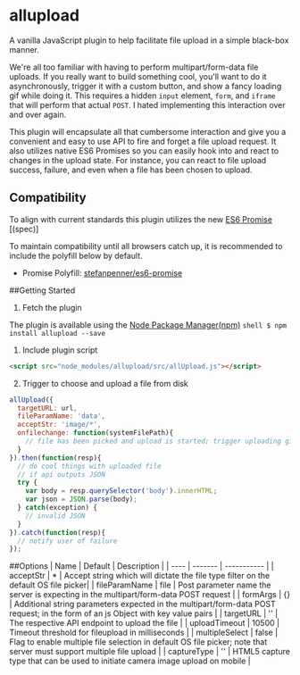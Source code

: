 # allupload
A vanilla JavaScript plugin to help facilitate file upload in a simple black-box manner.

We're all too familiar with having to perform multipart/form-data file uploads.  If you really want to build something cool, you'll want to do it asynchronously, trigger it with a custom button, and show a fancy loading gif while doing it.  This requires a hidden `input` element, `form`, and `iframe` that will perform that actual `POST`.  I hated implementing this interaction over and over again.

This plugin will encapsulate all that cumbersome interaction and give you a convenient and easy to use API to fire and forget a file upload request.  It also utilizes native ES6 Promises so you can easily hook into and react to changes in the upload state.  For instance, you can react to file upload success, failure, and even when a file has been chosen to upload.

## Compatibility

To align with current standards this plugin utilizes the new [ES6 Promise](https://developer.mozilla.org/en-US/docs/Web/JavaScript/Reference/Global_Objects/Promise) [(spec)]

To maintain compatibility until all browsers catch up, it is recommended to include the polyfill below by default.

* Promise Polyfill: [stefanpenner/es6-promise](https://github.com/stefanpenner/es6-promise)

##Getting Started

1. Fetch the plugin

  The plugin is available using the [Node Package Manager(npm)](https://www.npmjs.com/package/allupload)
    ```shell
    $ npm install allupload --save
    ```

1. Include plugin script
  
  ```html
  <script src="node_modules/allupload/src/allUpload.js"></script>
  ```

2. Trigger to choose and upload a file from disk

  ```javascript
  allUpload({
    targetURL: url,
    fileParamName: 'data',
    acceptStr: 'image/*',
    onfilechange: function(systemFilePath){
      // file has been picked and upload is started; trigger uploading gif
    }
  }).then(function(resp){
    // do cool things with uploaded file
    // if api outputs JSON
    try {
      var body = resp.querySelector('body').innerHTML;
      var json = JSON.parse(body);
    } catch(exception) {
      // invalid JSON
    }
  }).catch(function(resp){
    // notify user of failure
  });
  ```

##Options
| Name | Default | Description |
| ---- | ------- | ----------- |
| acceptStr | * | Accept string which will dictate the file type filter on the default OS file picker|
| fileParamName | file | Post parameter name the server is expecting in the multipart/form-data POST request |
| formArgs | {} | Additional string parameters expected in the multipart/form-data POST request; in the form of an js Object with key value pairs |
| targetURL | '' | The respective API endpoint to upload the file |
| uploadTimeout | 10500 | Timeout threshold for fileupload in milliseconds |
| multipleSelect | false | Flag to enable multiple file selection in default OS file picker; note that server must support multiple file upload |
| captureType | '' | HTML5 capture type that can be used to initiate camera image upload on mobile |
